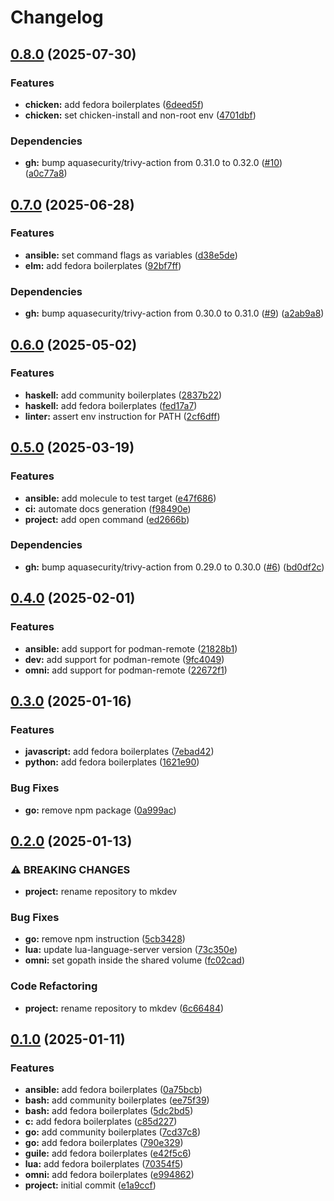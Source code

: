 # Changelog

## [0.8.0](https://github.com/ttybitnik/mkdev/compare/v0.7.0...v0.8.0) (2025-07-30)


### Features

* **chicken:** add fedora boilerplates ([6deed5f](https://github.com/ttybitnik/mkdev/commit/6deed5f3d796a5f547f80e112425cd760107dde9))
* **chicken:** set chicken-install and non-root env ([4701dbf](https://github.com/ttybitnik/mkdev/commit/4701dbf3cf715940bdb91fc0dffc60c4232efc67))


### Dependencies

* **gh:** bump aquasecurity/trivy-action from 0.31.0 to 0.32.0 ([#10](https://github.com/ttybitnik/mkdev/issues/10)) ([a0c77a8](https://github.com/ttybitnik/mkdev/commit/a0c77a89326e7c544ffe2bc696d7db7db7307db1))

## [0.7.0](https://github.com/ttybitnik/mkdev/compare/v0.6.0...v0.7.0) (2025-06-28)


### Features

* **ansible:** set command flags as variables ([d38e5de](https://github.com/ttybitnik/mkdev/commit/d38e5de9bcd5759bcfbfa55c6b7a149581e118ba))
* **elm:** add fedora boilerplates ([92bf7ff](https://github.com/ttybitnik/mkdev/commit/92bf7ff3e2379c6cb63a537381b3ed7e8d3651ff))


### Dependencies

* **gh:** bump aquasecurity/trivy-action from 0.30.0 to 0.31.0 ([#9](https://github.com/ttybitnik/mkdev/issues/9)) ([a2ab9a8](https://github.com/ttybitnik/mkdev/commit/a2ab9a842e33ae960f901d5dc00f207410e402dd))

## [0.6.0](https://github.com/ttybitnik/mkdev/compare/v0.5.0...v0.6.0) (2025-05-02)


### Features

* **haskell:** add community boilerplates ([2837b22](https://github.com/ttybitnik/mkdev/commit/2837b220b7c1082f4c43d8ea55439b3768b4ca6b))
* **haskell:** add fedora boilerplates ([fed17a7](https://github.com/ttybitnik/mkdev/commit/fed17a72755703feea37af3cbd441314cc5b2c0f))
* **linter:** assert env instruction for PATH ([2cf6dff](https://github.com/ttybitnik/mkdev/commit/2cf6dff10cb008d8eae8d7f5bbd3151da1cae0ab))

## [0.5.0](https://github.com/ttybitnik/mkdev/compare/v0.4.0...v0.5.0) (2025-03-19)


### Features

* **ansible:** add molecule to test target ([e47f686](https://github.com/ttybitnik/mkdev/commit/e47f6862347cfad2dbd506b895633166ebfb2053))
* **ci:** automate docs generation ([f98490e](https://github.com/ttybitnik/mkdev/commit/f98490ed5cf16732331f8270c12c45ceae88ddeb))
* **project:** add open command ([ed2666b](https://github.com/ttybitnik/mkdev/commit/ed2666b38c981a53f77f2b1fc680db3076b34eb7))


### Dependencies

* **gh:** bump aquasecurity/trivy-action from 0.29.0 to 0.30.0 ([#6](https://github.com/ttybitnik/mkdev/issues/6)) ([bd0df2c](https://github.com/ttybitnik/mkdev/commit/bd0df2c7fa7de2e5d700a851619a3a57b871bff7))

## [0.4.0](https://github.com/ttybitnik/mkdev/compare/v0.3.0...v0.4.0) (2025-02-01)


### Features

* **ansible:** add support for podman-remote ([21828b1](https://github.com/ttybitnik/mkdev/commit/21828b1e768b5d2432bb4b0b272145610b486665))
* **dev:** add support for podman-remote ([9fc4049](https://github.com/ttybitnik/mkdev/commit/9fc4049d3a0e97a811f5b637402e8a56bdebdd28))
* **omni:** add support for podman-remote ([22672f1](https://github.com/ttybitnik/mkdev/commit/22672f1bf572edb2c2df9c0b3d19375131c08b67))

## [0.3.0](https://github.com/ttybitnik/mkdev/compare/v0.2.0...v0.3.0) (2025-01-16)


### Features

* **javascript:** add fedora boilerplates ([7ebad42](https://github.com/ttybitnik/mkdev/commit/7ebad42bba86fb47a5284348a5b39b3035c36330))
* **python:** add fedora boilerplates ([1621e90](https://github.com/ttybitnik/mkdev/commit/1621e907e8f85ce37ff4d6bc95184a97f759de84))


### Bug Fixes

* **go:** remove npm package ([0a999ac](https://github.com/ttybitnik/mkdev/commit/0a999ac02dc650d61247b672a846a0fa31075f46))

## [0.2.0](https://github.com/ttybitnik/mkdev/compare/v0.1.0...v0.2.0) (2025-01-13)


### ⚠ BREAKING CHANGES

* **project:** rename repository to mkdev

### Bug Fixes

* **go:** remove npm instruction ([5cb3428](https://github.com/ttybitnik/mkdev/commit/5cb3428fed0706260473e770009636c48e36188c))
* **lua:** update lua-language-server version ([73c350e](https://github.com/ttybitnik/mkdev/commit/73c350e6253bfcc7509594a3e178040ee89c607f))
* **omni:** set gopath inside the shared volume ([fc02cad](https://github.com/ttybitnik/mkdev/commit/fc02cadd1541ac5700e1830df13f59e9f7d31bbc))


### Code Refactoring

* **project:** rename repository to mkdev ([6c66484](https://github.com/ttybitnik/mkdev/commit/6c6648427bdf211628260d8142133b8ee134f868))

## [0.1.0](https://github.com/ttybitnik/mkdev/compare/v0.1.0...v0.1.0) (2025-01-11)


### Features

* **ansible:** add fedora boilerplates ([0a75bcb](https://github.com/ttybitnik/mkdev/commit/0a75bcbe55fa54fde94f80cdb23e59d4aa20a53a))
* **bash:** add community boilerplates ([ee75f39](https://github.com/ttybitnik/mkdev/commit/ee75f3911d1253bfedd55e65a6602d0d6134a511))
* **bash:** add fedora boilerplates ([5dc2bd5](https://github.com/ttybitnik/mkdev/commit/5dc2bd534bde403f62366919c55d11955946fe87))
* **c:** add fedora boilerplates ([c85d227](https://github.com/ttybitnik/mkdev/commit/c85d227a12e7bf6c359a5b7853d0f7814667efe8))
* **go:** add community boilerplates ([7cd37c8](https://github.com/ttybitnik/mkdev/commit/7cd37c8ff1c05a8765acb3c65be65b57e4a0dd82))
* **go:** add fedora boilerplates ([790e329](https://github.com/ttybitnik/mkdev/commit/790e329ad58aa5dc161cbb16f993136947d39070))
* **guile:** add fedora boilerplates ([e42f5c6](https://github.com/ttybitnik/mkdev/commit/e42f5c62a176e7db1efe23abc79c4f96e8319c73))
* **lua:** add fedora boilerplates ([70354f5](https://github.com/ttybitnik/mkdev/commit/70354f50740d3b90fd613aab338d7beaae3289d1))
* **omni:** add fedora boilerplates ([e994862](https://github.com/ttybitnik/mkdev/commit/e994862a7741b249e8e57af1ec679b5c3419d909))
* **project:** initial commit ([e1a9ccf](https://github.com/ttybitnik/mkdev/commit/e1a9ccf828850bf66aa8f9e71c2ed07e77b714f8))
